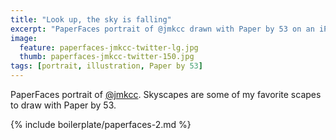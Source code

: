 ```yaml
---
title: "Look up, the sky is falling"
excerpt: "PaperFaces portrait of @jmkcc drawn with Paper by 53 on an iPad."
image: 
  feature: paperfaces-jmkcc-twitter-lg.jpg
  thumb: paperfaces-jmkcc-twitter-150.jpg
tags: [portrait, illustration, Paper by 53]
---
```


PaperFaces portrait of [@jmkcc](http://twitter.com/jmkcc). Skyscapes are some of my favorite scapes to draw with Paper by 53.

{% include boilerplate/paperfaces-2.md %}